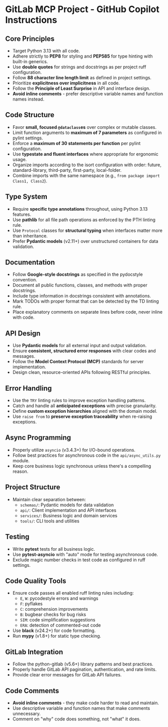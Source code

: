 # GitLab MCP Project - GitHub Copilot Instructions

## Core Principles
- Target Python 3.13 with all code.
- Adhere strictly to **PEP8** for styling and **PEP585** for type hinting with built-in generics.
- Use **double quotes** for strings and docstrings as per project ruff configuration.
- Follow **88 character line length limit** as defined in project settings.
- Prioritize **explicitness over implicitness** in all code.
- Follow the **Principle of Least Surprise** in API and interface design.
- **Avoid inline comments** - prefer descriptive variable names and function names instead.

## Code Structure
- Favor **small, focused `@dataclass`es** over complex or mutable classes.
- Limit function arguments to **maximum of 7 parameters** as configured in pylint settings.
- Enforce a **maximum of 30 statements per function** per pylint configuration.
- Use **typestate and fluent interfaces** where appropriate for ergonomic usage.
- Organize imports according to the isort configuration with order: future, standard-library, third-party, first-party, local-folder.
- Combine imports with the same namespace (e.g., `from package import Class1, Class2`).

## Type System
- Require **specific type annotations** throughout, using Python 3.13 features.
- Use **pathlib** for all file path operations as enforced by the PTH linting rule.
- Use `Protocol` classes for **structural typing** when interfaces matter more than inheritance.
- Prefer **Pydantic models** (v2.11+) over unstructured containers for data validation.

## Documentation
- Follow **Google-style docstrings** as specified in the pydocstyle convention.
- Document all public functions, classes, and methods with proper docstrings.
- Include type information in docstrings consistent with annotations.
- Mark TODOs with proper format that can be detected by the TD linting rule.
- Place explanatory comments on separate lines before code, never inline with code.

## API Design
- Use **Pydantic models** for all external input and output validation.
- Ensure **consistent, structured error responses** with clear codes and messages.
- Follow the **Model Context Protocol (MCP)** standards for server implementation.
- Design clean, resource-oriented APIs following RESTful principles.

## Error Handling
- Use the `TRY` linting rules to improve exception handling patterns.
- Catch and handle all **anticipated exceptions** with precise granularity.
- Define **custom exception hierarchies** aligned with the domain model.
- Use `raise from` to **preserve exception traceability** when re-raising exceptions.

## Async Programming
- Properly utilize `asyncio` (v3.4.3+) for I/O-bound operations.
- Follow best practices for asynchronous code in the `api/async_utils.py` module.
- Keep core business logic synchronous unless there's a compelling reason.

## Project Structure
- Maintain clear separation between:
  - `schemas/`: Pydantic models for data validation
  - `api/`: Client implementation and API interfaces
  - `services/`: Business logic and domain services
  - `tools/`: CLI tools and utilities

## Testing
- Write **pytest** tests for all business logic.
- Use **pytest-asyncio** with "auto" mode for testing asynchronous code.
- Exclude magic number checks in test code as configured in ruff settings.

## Code Quality Tools
- Ensure code passes all enabled ruff linting rules including:
  - `E`, `W`: pycodestyle errors and warnings
  - `F`: pyflakes
  - `C`: comprehension improvements
  - `B`: bugbear checks for bug risks
  - `SIM`: code simplification suggestions
  - `ERA`: detection of commented-out code
- Use **black** (v24.2+) for code formatting.
- Run **mypy** (v1.8+) for static type checking.

## GitLab Integration
- Follow the python-gitlab (v5.6+) library patterns and best practices.
- Properly handle GitLab API pagination, authentication, and rate limits.
- Provide clear error messages for GitLab API failures.

## Code Comments
- **Avoid inline comments** - they make code harder to read and maintain.
- Use descriptive variable and function names that make comments unnecessary.
- Comment on "why" code does something, not "what" it does.